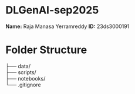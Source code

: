 # DLGenAI-sep2025
**Name:** Raja Manasa Yerramreddy 
**ID:** 23ds3000191

# Folder Structure

├── data/                                          
├── scripts/                      
├── notebooks/                              
└── .gitignore                    
